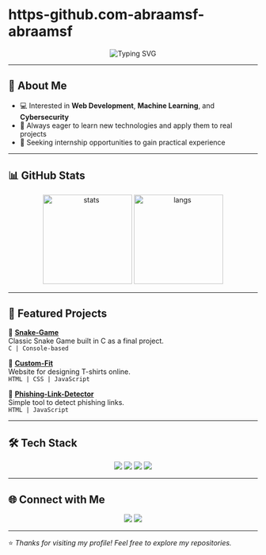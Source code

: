 # https-github.com-abraamsf-abraamsf
<!-- Banner -->
<p align="center">
  <img src="https://readme-typing-svg.herokuapp.com?size=24&color=38C2FF&center=true&vCenter=true&width=600&lines=Hi+👋,+I'm+Abrams+Fariz!;Software+Developer+%7C+Tech+Enthusiast;Always+Learning+and+Building" alt="Typing SVG">
</p>

---

## 🌌 About Me
- 💻 Interested in **Web Development**, **Machine Learning**, and **Cybersecurity**  
- 🚀 Always eager to learn new technologies and apply them to real projects  
- 🎯 Seeking internship opportunities to gain practical experience  

---

## 📊 GitHub Stats
<p align="center">
  <img src="https://github-readme-stats.vercel.app/api?username=abraamsf&show_icons=true&theme=radical" alt="stats" height="180"/>
  <img src="https://github-readme-stats.vercel.app/api/top-langs/?username=abraamsf&layout=compact&theme=radical" alt="langs" height="180"/>
</p>

---

## 🚀 Featured Projects
🔹 **[Snake-Game](https://github.com/abraamsf/Snake-Game)**  
Classic Snake Game built in C as a final project.  
`C | Console-based`

🔹 **[Custom-Fit](https://github.com/abraamsf/Custom-Fit)**  
Website for designing T-shirts online.  
`HTML | CSS | JavaScript`

🔹 **[Phishing-Link-Detector](https://github.com/abraamsf/Phising-Link-Detector)**  
Simple tool to detect phishing links.  
`HTML | JavaScript`

---

## 🛠️ Tech Stack
<p align="center">
  <img src="https://img.shields.io/badge/C-00599C?style=for-the-badge&logo=c&logoColor=white"/>
  <img src="https://img.shields.io/badge/HTML5-E34F26?style=for-the-badge&logo=html5&logoColor=white"/>
  <img src="https://img.shields.io/badge/CSS3-1572B6?style=for-the-badge&logo=css3&logoColor=white"/>
  <img src="https://img.shields.io/badge/JavaScript-F7DF1E?style=for-the-badge&logo=javascript&logoColor=black"/>
</p>

---

## 🌐 Connect with Me
<p align="center">
  <a href="https://github.com/abraamsf"><img src="https://img.shields.io/badge/GitHub-171515?style=for-the-badge&logo=github&logoColor=white"></a>
  <a href="https://www.linkedin.com/in/abramsfariz/"><img src="https://img.shields.io/badge/LinkedIn-0077B5?style=for-the-badge&logo=linkedin&logoColor=white"></a>
</p>

---

⭐️ *Thanks for visiting my profile! Feel free to explore my repositories.*  
